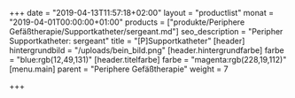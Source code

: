 +++
date = "2019-04-13T11:57:18+02:00"
layout = "productlist"
monat = "2019-04-01T00:00:00+01:00"
products = ["produkte/Periphere Gefäßtherapie/Supportkatheter/sergeant.md"]
seo_description = "Peripher Supportkatheter: sergeant"
title = "[P]Supportkatheter"
[header]
hintergrundbild = "/uploads/bein_bild.png"
[header.hintergrundfarbe]
farbe = "blue:rgb(12,49,131)"
[header.titelfarbe]
farbe = "magenta:rgb(228,19,112)"
[menu.main]
parent = "Periphere Gefäßtherapie"
weight = 7

+++
